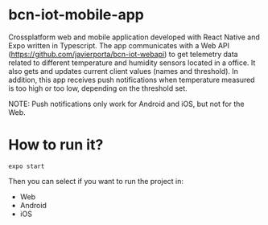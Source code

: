# bcn-iot-mobile-app

Crossplatform web and mobile application developed with React Native and Expo written in Typescript. The app communicates with a Web API (https://github.com/javierporta/bcn-iot-webapi)
 to get telemetry data related to different temperature and humidity sensors located in a office. It also gets and updates current client values (names and threshold). In addition, this app receives push notifications when temperature measured is too high or too low, depending on the threshold set.
 
 NOTE: Push notifications only work for Android and iOS, but not for the Web.
 
 
 
 # How to run it?
 
    expo start
    
Then you can select if you want to run the project in:
- Web
- Android
- iOS
